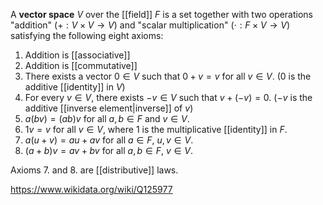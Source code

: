 A **vector space** $V$ over the [[field]] $F$ is a set together with two operations "addition" ($+: V\times V \to V$) and "scalar multiplication" ($\cdot: F\times V \to V$) satisfying the following eight axioms:
1. Addition is [[associative]]
2. Addition is [[commutative]]
3. There exists a vector $0 \in V$ such that $0 + v = v$ for all $v \in V$. ($0$ is the additive [[identity]] in $V$)
4. For every $v \in V$, there exists $-v \in V$ such that $v + (-v) = 0$. ($-v$ is the additive [[inverse element|inverse]] of $v$)
5. $a(bv)= (ab)v$ for all $a,b \in F$ and $v \in V$.
6. $1v = v$ for all $v \in V$, where $1$ is the multiplicative [[identity]] in $F$.
7. $a(u+v) = au+av$ for all $a \in F$, $u,v \in V$.
8. $(a+b)v = av+bv$ for all $a,b \in F$, $v\in V$.

Axioms 7. and 8. are [[distributive]] laws.

https://www.wikidata.org/wiki/Q125977